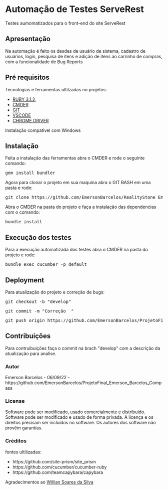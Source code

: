 <h1>Automação de Testes ServeRest</h1>
Testes aumomatizados para o front-end do site ServeRest

<h2>Apresentação</h2>
Na automação é feito os desdes de usuário de sistema, cadastro de usuários, login, pesquisa de itens e adição de itens ao carrinho de compras,
com a funcionalidade de Bug Reports


<h2>Pré requisitos</h2>
Tecnologias e ferramentas ultilzadas no projetos:</br>

  <ul>
    <li><a href="https://rubyinstaller.org/downloads/">RUBY 3.1.2,</a></li>
    <li><a href="https://cmder.app/">CMDER</a></li>
    <li><a href="https://git-scm.com/">GIT</a></li>
    <li><a href="https://code.visualstudio.com/">VSCODE</a></li>
    <li><a href="https://chromedriver.chromium.org/downloads">CHROME DRIVER</a></li>
  </ul>

Instalação compativel com Windows

<h2>Instalação</h2>

Feita a instalação das ferramentas abra o CMDER e rode o seguinte comando:
  
<pre>
<span style="font-weight: 400">gem install bundler</span>
</pre>

Agora para clonar o projeto em sua maquina abra o GIT BASH em uma pasta e rode:

<pre>
<span style="font-weight: 400">git clone https://github.com/EmersonBarcelos/RealityStone_Emerson_Barcelos_Compass.git</span>
</pre>

Abra o CMDER na pasta do projeto e faça a instalação das dependencias com o comando:

<pre>
<span style="font-weight: 400">bundle install</span>
</pre>

<h2>Execução dos testes</h2>

Para a execução automatizada dos testes abra o CMDER na pasta do projeto e rode:

<pre>
<span style="font-weight: 400">bundle exec cucumber -p default</span>
</pre>

<h2>Deployment</h2>
Para atualização do projeto e correção de bugs:
<pre>
<span style="font-weight: 400">git checkout -b "develop"</span>
</pre>
<pre>
<span style="font-weight: 400">git commit -m "Correção <correção feita> "</span>
</pre>
<pre>
<span style="font-weight: 400">git push origin https://github.com/EmersonBarcelos/ProjetoFinal_Emerson_Barcelos_Compass</span>
</pre>

</ul>

<h2>Contribuições</h2>

Para contruibuições faça o commit na brach "develop" com a descrição da atualização para analise.

<h3>Autor</h3>
Emerson Barcelos - 06/09/22  - https://github.com/EmersonBarcelos/ProjetoFinal_Emerson_Barcelos_Compass

<h3>License</h3>

Software pode ser modificado, usado comercialmente e distribuído.
Software pode ser modificado e usado de forma privada.
A licença e os direitos precisam ser incluídos no software.
Os autores dos software não provêm garantias.

<h3>Créditos</h3>
fontes ultilizadas:
<ul>
  <li>https://github.com/site-prism/site_prism</li>
  <li>https://github.com/cucumber/cucumber-ruby</li>
  <li>https://github.com/teamcapybara/capybara</li>
</ul>
Agradecimentos ao <a href="https://github.com/teamcapybara/capybara">Willian Soares da Silva</a>

